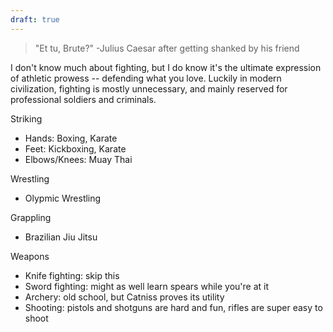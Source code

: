 ```yaml
---
draft: true
---
```


> "Et tu, Brute?"
> -Julius Caesar after getting shanked by his friend

I don't know much about fighting, but I do know it's the ultimate expression of athletic prowess -- defending what you love. Luckily in modern civilization, fighting is mostly unnecessary, and mainly reserved for professional soldiers and criminals.

Striking
- Hands: Boxing, Karate
- Feet: Kickboxing, Karate
- Elbows/Knees: Muay Thai

Wrestling
- Olypmic Wrestling

Grappling
- Brazilian Jiu Jitsu

Weapons
- Knife fighting: skip this
- Sword fighting: might as well learn spears while you're at it
- Archery: old school, but Catniss proves its utility
- Shooting: pistols and shotguns are hard and fun, rifles are super easy to shoot







